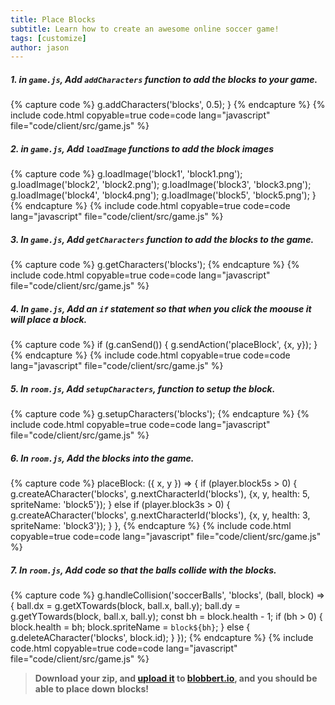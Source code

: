 ```yaml
---
title: Place Blocks
subtitle: Learn how to create an awesome online soccer game!
tags: [customize]
author: jason
---
```


##### 1. in `game.js`, Add `addCharacters` function to add the blocks to your game.
{% capture code %}
	g.addCharacters('blocks', 0.5);
}
{% endcapture %}
{% include code.html copyable=true code=code lang="javascript" file="code/client/src/game.js" %}

##### 2. in `game.js`, Add `loadImage` functions to add the block images

{% capture code %}
	g.loadImage('block1', 'block1.png');
	g.loadImage('block2', 'block2.png');
	g.loadImage('block3', 'block3.png');
	g.loadImage('block4', 'block4.png');
	g.loadImage('block5', 'block5.png');
}
{% endcapture %}
{% include code.html copyable=true code=code lang="javascript" file="code/client/src/game.js" %}

##### 3. In `game.js`, Add `getCharacters` function to add the blocks to the game.

{% capture code %}
g.getCharacters('blocks');
{% endcapture %}
{% include code.html copyable=true code=code lang="javascript" file="code/client/src/game.js" %}

##### 4. In `game.js`, Add an `if` statement so that when you click the moouse it will place a block.

{% capture code %}
if (g.canSend()) {
		g.sendAction('placeBlock', {x, y});
	}
{% endcapture %}
{% include code.html copyable=true code=code lang="javascript" file="code/client/src/game.js" %}

##### 5. In `room.js`, Add `setupCharacters`, function to setup the block.

{% capture code %}
g.setupCharacters('blocks');
{% endcapture %}
{% include code.html copyable=true code=code lang="javascript" file="code/client/src/game.js" %}

##### 6. In `room.js`, Add the blocks into the game.

{% capture code %}
	placeBlock: ({ x, y }) => {
		if (player.block5s > 0) {
			g.createACharacter('blocks', g.nextCharacterId('blocks'),
				{x, y, health: 5, spriteName: 'block5'});
		} else if (player.block3s > 0) {
			g.createACharacter('blocks', g.nextCharacterId('blocks'),
				{x, y, health: 3, spriteName: 'block3'});
		}
	},
{% endcapture %}
{% include code.html copyable=true code=code lang="javascript" file="code/client/src/game.js" %}

##### 7. In `room.js`, Add code so that the balls collide with the blocks.

{% capture code %}
	g.handleCollision('soccerBalls', 'blocks', (ball, block) => {
		ball.dx = g.getXTowards(block, ball.x, ball.y);
		ball.dy = g.getYTowards(block, ball.x, ball.y);
		const bh = block.health - 1;
		if (bh > 0) {
			block.health = bh;
			block.spriteName = `block${bh}`;
		} else {
			g.deleteACharacter('blocks', block.id);
		}
	});
{% endcapture %}
{% include code.html copyable=true code=code lang="javascript" file="code/client/src/game.js" %}

> **Download your zip, and [upload it](/tutorials/uploadtoserver/) to [blobbert.io](https://blobbert.io/), and you should be able to place down blocks!**
